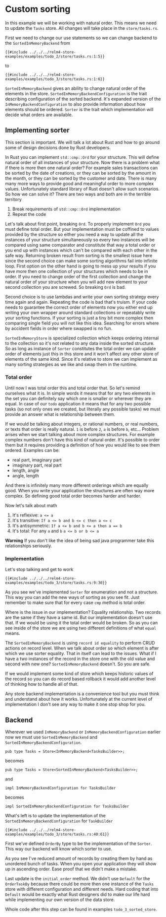 # Custom sorting

In this example we will be working with natural order. This means we need to update the `Tasks` store. All changes will take place in the `store/tasks.rs`.

First we need to change our use statements so we can change backend to the `SortedInMemoryBackend` from

```rust,noplaypen
{{#include ../../../relm4-store-examples/examples/todo_2/store/tasks.rs:1:5}}
```

to

```rust,noplaypen
{{#include ../../../relm4-store-examples/examples/todo_3/store/tasks.rs:1:6}}
```

`SortedInMemoryBackend` gives an ability to change natural order of the elements in the store. `SortedInMemoryBackendConfiguration` is the trait describing
configuration of the sorted backend. It's expanded version of the `InMemoryBackendConfiguration` to also provide information about how elements should be ordered.
`Sorter` is the trait which implementation will decide what orders are available.

## Implementing sorter

This section is important. We will talk a lot about Rust and how to go around some of design decisions done by Rust developers.

In Rust you can implement `std::cmp::Ord` for your structure. This will define natural order of all instances of your structure. Now there is a problem what if there
is more then one natural order? For example sales transactions can be sorted by the date of creations, or they can be sorted by the amount in the month, or they can
be sorted by the customer and date. There is many many more ways to provide good and meaningful order to more complex values. Unfortunately standard library of Rust
doesn't allow such scenarios. So how we can solve it? There are two ways and both are in the terrible territory

1. Break requirements of `std::cmp::Ord` implementation
2. Repeat the code

Let's talk about first point, breaking `Ord`. To properly implement `Ord` you must define total order. But your implementation must be coffined to values provided by
the structure so either you need a way to update all the instances of your structure simultaneously so every two instances will be compared using same comparator and
constitute that way a total order or you end up with instances which can't be compared with each other in the safe way. Returning broken result from sorting is the
smallest issue here since the second choice can make some sorting algorithms fail into infinite loop. First option on the other hand is going to mess up your results
if you have more then one collection of your structures which needs to be in order. If you need to change order of the first collection and change the natural order
of your structure when you will add new element to your second collection you are screwed. So breaking `Ord` is bad.

Second choice is to use lambdas and write your own sorting strategy every time again and again. Repeating the code is bad that's truism. If your code needs to guarantee
the correct order of elements now you either end up writing your own wrapper around standard collections or repeatably write your sorting functions. If your sorting
is just a tiny bit more complex then comparing single field you will not like this idea. Searching for errors where by accident fields in order where swapped is no fun.

`SortedInMemoryStore` is specialized collection which keeps ordering internal to the collection so it's not related to any data inside the sorted structure. So as long
as instance of `Sorter` constitutes the total order we can update order of elements just this in this store and it won't affect any other store of elements of the same
kind. Since it's relative to store we can implement as many sorting strategies as we like and swap them in the runtime.

### Total order

Until now I was total order this and total order that. So let's remind ourselves what it is. In simple words it means that for any two elements in the set you can
definitely say which one is smaller or wherever they are equal. In case of our `todo` application it means that for any two possible tasks (so not only ones we created,
but literally any possible tasks) we must provide an answer what is relationship between them.

If we would be talking about integers, or rational numbers, or real numbers, or texts that order is really natural. `1` is before `2`, `a` is before `b`, etc... Problem
arises when we start talking about more complex structures. For example complex numbers don't have this kind of natural order. It's possible to order them but it
requires providing a definition of how you would like to see them ordered. Examples can be:

- real part, imaginary part
- imaginary part, real part
- length, angle
- angle, length

And there is infinitely many more different orderings which are equally good. When you write your application the structures are often way more complex. So defining
good total order becomes harder and harder.

Now let's talk about math

1. It's reflexive: `a <= a`
2. It's transitive: `If a <= b and b <= c then a <= c`
3. It's antisymmetric: `If a <= b and b <= a then a == b`
4. It's total: For any `a` and `b` `a <= b or b <= a`

**Warning** If you don't like the idea of being sad java programmer take this relationships seriously.

### Implementation

Let's stop talking and get to work

```rust,noplaypen
{{#include ../../../relm4-store-examples/examples/todo_3/store/tasks.rs:9:30}}
```

As you see we've implemented `Sorter` for enumeration and not a structure. This way you can add the new ways of sorting as you see fit. Just remember to make sure that
for every case `cmp` method is total order.

Where is the issue in our implementation? Equality relationship. Two records are the same if they have a same id. But our implementation doesn't use that. If we would
be using it the total order would be broken. So as you can see inside of the store we are using two different definitions of what `equal` means.

The `SortedInMemoryBackend` is using `record id equality` to perform CRUD actions on record level. When we talk about order so which element is after which we use sorter
equality. That in itself can lead to the issues. What if I have a two instances of the record in the store one with the old value and second with new one?
`SortedInMemoryBackend` doesn't. So you are safe.

If we would implement some kind of store which keeps historic values of the record so you can do record based rollback it would add another level of thinking how to
handle all of that.

Any store backend implementation is a convenience tool but you must think and understand about how it works. Unfortunately at the current level of implementation
I don't see any way to make it one stop shop for you.

## Backend

Wherever we used `InMemoryBackend` or `InMemoryBackendConfiguration` earlier now we must use `SortedInMemoryBackend` and `SortedInMemoryBackendConfiguration`.

```rust,noplaypen
pub type Tasks = Store<InMemoryBackend<TasksBuilder>>;
```

becomes

```rust,noplaypen
pub type Tasks = Store<SortedInMemoryBackend<TasksBuilder>>;
```

and

```rust,noplaypen
impl InMemoryBackendConfiguration for TasksBuilder
```

becomes

```rust,noplaypen
impl SortedInMemoryBackendConfiguration for TasksBuilder
```

What's left is to update the implementation of the `SortedInMemoryBackendConfiguration` for `TaskBuilder`

```rust,noplaypen
{{#include ../../../relm4-store-examples/examples/todo_3/store/tasks.rs:40:61}}
```

First we've defined `OrderBy` type to be the implementation of the `Sorter`. This way our backend will know which sorter to use.

As you see I've reduced amount of records by creating them by hand as unordered bunch of tasks. When you open your application they will show up in ascending order.
Ease proof that we didn't make a mistake.

Last update is the `initial_order` method. We didn't use `Default` for the `OrderTaskBy` because there could be more then one instance of the `Tasks` store with
different configuration and different needs. Hard coding that into `Default` would be exactly what Rust designers did to make our life hard while implementing our own
version of the data store.

Whole code after this step can be found in examples `todo_3_sorted_store`.
